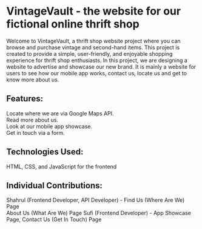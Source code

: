<h1> VintageVault - the website for our fictional online thrift shop </h1>

<p>Welcome to VintageVault, a thrift shop website project where you can browse and purchase vintage and second-hand items. This project is created to provide a simple, user-friendly, and enjoyable shopping experience for thrift shop enthusiasts. In this project, we are designing a website to advertise and showcase our new brand. It is mainly a website for users to see how our mobile app works, contact us, locate us and get to know more about us. <p>

<h2>Features:</h2>
<p>Locate where we are via Google Maps API.<br>
Read more about us.<br>
Look at our mobile app showcase.<br>
Get in touch via a form.<br>
</p>

<h2> Technologies Used: </h2>
<p> HTML, CSS, and JavaScript for the frontend </p>

<h2> Individual Contributions: </h2>
<p>Shahrul (Frontend Developer, API Developer) - Find Us (Where Are We) Page<br> About Us (What Are We) Page
Sufi (Frontend Developer) - App Showcase Page, Contact Us (Get In Touch) Page
</p>
